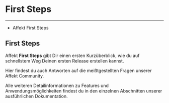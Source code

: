 # First Steps

---

- Affekt First Steps

## First Steps

Affekt **First Steps** gibt Dir einen ersten Kurzüberblick, wie du auf schnellstem Weg Deinen ersten Release erstellen kannst.

Hier findest du auch Antworten auf die meißtgestellten Fragen unserer Affekt Community.

Alle weiteren Detailinformationen zu Features und Anwendungsmöglichkeiten findest du in den einzelnen Abschnitten unserer ausführlichen Dokumentation.
















